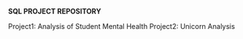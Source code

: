 **SQL PROJECT REPOSITORY**

Project1: Analysis of Student Mental Health
Project2: Unicorn Analysis 
